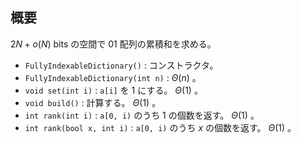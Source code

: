 ## 概要

$2N+o(N)$ bits の空間で 01 配列の累積和を求める。

- `FullyIndexableDictionary()` : コンストラクタ。
- `FullyIndexableDictionary(int n)` : $\Theta(n)$ 。
- `void set(int i)` : `a[i]` を 1 にする。 $\Theta(1)$ 。
- `void build()` : 計算する。 $\Theta(1)$ 。
- `int rank(int i)` : `a[0, i)` のうち $1$ の個数を返す。 $\Theta(1)$ 。
- `int rank(bool x, int i)` : `a[0, i)` のうち $x$ の個数を返す。 $\Theta(1)$ 。
